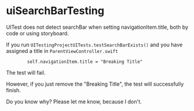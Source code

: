 # uiSearchBarTesting

UITest does not detect searchBar when setting navigationItem.title, both by code or using storyboard.

If you run `UITestingProjectUITests.testSearchBarExists()` and you have assigned a title in `ParentViewController.swift`

```
        self.navigationItem.title = "Breaking Title"
```

The test will fail.

However, if you just remove the "Breaking Title", the test will successfully finish.

Do you know why? 
Please let me know, because I don't.

